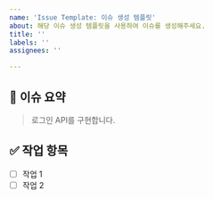 ```yaml
---
name: 'Issue Template: 이슈 생성 템플릿'
about: 해당 이슈 생성 템플릿을 사용하여 이슈를 생성해주세요.
title: ''
labels: ''
assignees: ''

---
```


<!-- 이슈 제목은 "깃모지 [태그] 이슈 요약" 형식으로 작성해주세요 -->
<!-- 🎉 Start: Start New Project [:tada] -->
<!-- ✨ Feat: 새로운 기능을 추가 [:sparkles] -->
<!-- 🐛 Fix: 버그 수정 [:bug] -->
<!-- 🎨 Design: CSS 등 사용자 UI 디자인 변경 [:art] -->
<!-- ♻️ Refactor: 코드 리팩토링 [:recycle] -->
<!-- 🔧 Settings: Changing configuration files [:wrench] -->
<!-- 🗃️ Comment: 필요한 주석 추가 및 변경 [:card_file_box] -->
<!-- ➕ Dependency/Plugin: Add a dependency/plugin [:heavy_plus_sign] -->
<!-- 📝 Docs: 문서 수정 [:memo] -->
<!-- 🔀 Merge: Merge branches [:twisted_rightwards_arrows:] -->
<!-- 🚀 Deploy: Deploying stuff [:rocket] -->
<!-- 🚚 Rename: 파일 혹은 폴더명을 수정하거나 옮기는 작업만인 경우 [:truck] -->
<!-- 🔥 Remove: 파일을 삭제하는 작업만 수행한 경우 [:fire] --> 
<!-- ⏪️ Revert: 전 버전으로 롤백 [:rewind] -->

## 📄 이슈 요약
> 로그인 API를 구현합니다.

## ✅ 작업 항목
<!-- 이슈 해결을 위해 필요한 작업 목록을 작성해주세요 -->
- [ ] 작업 1
- [ ] 작업 2
